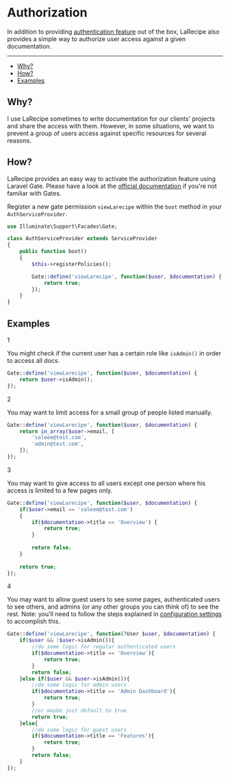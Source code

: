 # Authorization

In addition to providing [authentication feature](/docs/{{version}}/configurations#settings) out of the box, LaRecipe also provides a simple way to authorize user access against a given documentation.

---

- [Why?](#why)
- [How?](#how)
- [Examples](#examples)

<a name="why"></a>
## Why?

I use LaRecipe sometimes to write documentation for our clients' projects and share the access with them. However, in some situations, we want to prevent a group of users access against specific resources for several reasons.

<a name="how"></a>
## How?

LaRecipe provides an easy way to activate the authorization feature using Laravel Gate. Please have a look at the [official documentation](https://laravel.com/docs/authorization) if you're not familiar with Gates.

Register a new gate permission `viewLarecipe` within the `boot` method in your `AuthServiceProvider`.


```php
use Illuminate\Support\Facades\Gate;

class AuthServiceProvider extends ServiceProvider
{
    public function boot()
    {
        $this->registerPolicies();

        Gate::define('viewLarecipe', function($user, $documentation) {
            return true;
        });
    }
}
```

<a name="examples"></a>
## Examples

<larecipe-badge type="primary" circle class="mr-3 mb-2">1</larecipe-badge>

You might check if the current user has a certain role like `isAdmin()` in order to access all docs.

```php
Gate::define('viewLarecipe', function($user, $documentation) {
    return $user->isAdmin();
});
```

<larecipe-badge type="primary" circle class="mr-3 mb-2 mt-6">2</larecipe-badge>

You may want to limit access for a small group of people listed manually.

```php
Gate::define('viewLarecipe', function($user, $documentation) {
    return in_array($user->email, [
        'saleem@test.com',
        'admin@test.com',
    ]);
});
```

<larecipe-badge type="primary" circle class="mr-3 mb-2 mt-6">3</larecipe-badge> 

You may want to give access to all users except one person where his access is limited to a few pages only.

```php
Gate::define('viewLarecipe', function($user, $documentation) {
    if($user->email == 'saleem@test.com')
    {
        if($documentation->title == 'Overview') {
            return true;
        }
        
        return false;
    }
    
    return true;
});
```

<larecipe-badge type="primary" circle class="mr-3 mb-2 mt-6">4</larecipe-badge> 

You may want to allow guest users to see some pages, authenticated users to see others, and admins (or any other groups you can think of) to see the rest. Note: you'll need to follow the steps explained in [configuration settings](/docs/{{version}}/configurations#settings) to accomplish this.

```php
Gate::define('viewLarecipe', function(?User $user, $documentation) {
    if($user && !$user->isAdmin()){
        //do some logic for regular authenticated users
        if($documentation->title == 'Overview'){
            return true;
        }
        return false;
    }else if($user && $user->isAdmin()){
        //do some logic for admin users
        if($documentation->title == 'Admin Dashboard'){
            return true;
        }
        //or maybe just default to true
        return true;
    }else{
        //do some logic for guest users
        if($documentation->title == 'Features'){
            return true;
        }
        return false;
    }
});
```